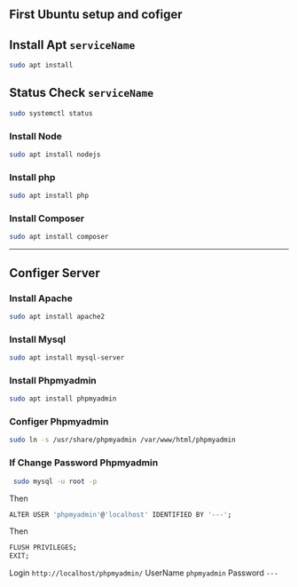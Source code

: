 ## First Ubuntu setup and cofiger

## Install Apt `serviceName`
```sh
sudo apt install
```
## Status Check `serviceName`
```sh
sudo systemctl status 
```

### Install Node
```sh
sudo apt install nodejs
```
### Install php
```sh
sudo apt install php
```
### Install Composer
```sh
sudo apt install composer
```
---
## Configer Server 

### Install Apache 
```sh
sudo apt install apache2
```
### Install Mysql
```sh
sudo apt install mysql-server
```

### Install Phpmyadmin
```sh
sudo apt install phpmyadmin
```

### Configer Phpmyadmin
```sh
sudo ln -s /usr/share/phpmyadmin /var/www/html/phpmyadmin
```
### If Change Password Phpmyadmin
```sh
 sudo mysql -u root -p
```
Then
```sh
ALTER USER 'phpmyadmin'@'localhost' IDENTIFIED BY '---';
```
Then 
```sh
FLUSH PRIVILEGES;
EXIT;
```

Login `http://localhost/phpmyadmin/` UserName `phpmyadmin` Password `---`
